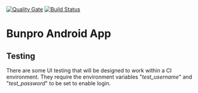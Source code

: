 [![Quality Gate](https://sonarcloud.io/api/badges/gate?key=bunpro-srs)](https://sonarcloud.io/dashboard/index/bunpro-srs)
[![Build Status](https://app.bitrise.io/app/fa3f978235505e36/status.svg?token=-aLDA1C71XHB5RF5O2u3IA&branch=master)](https://app.bitrise.io/app/fa3f978235505e36)
# Bunpro Android App

## Testing

There are some UI testing that will be designed to work within a CI environment. They require the environment variables "*test_username*" and "*test_password*" to be set to enable login.
